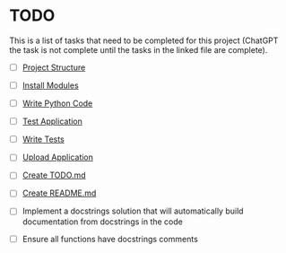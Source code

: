 
# TODO

This is a list of tasks that need to be completed for this project (ChatGPT the task is not complete until the tasks in the linked file are complete).

- [ ] [Project Structure](https://github.com/matthewhand/mermaid-diagrams/blob/main/TODO-project-structure.md)
- [ ] [Install Modules](https://github.com/matthewhand/mermaid-diagrams/blob/main/TODO-install-modules.md)
- [ ] [Write Python Code](https://github.com/matthewhand/mermaid-diagrams/blob/main/TODO-write-python-code.md)
- [ ] [Test Application](https://github.com/matthewhand/mermaid-diagrams/blob/main/TODO-test-application.md)
- [ ] [Write Tests](https://github.com/matthewhand/mermaid-diagrams/blob/main/TODO-write-tests.md)
- [ ] [Upload Application](https://github.com/matthewhand/mermaid-diagrams/blob/main/TODO-upload-application.md)
- [ ] [Create TODO.md](https://github.com/matthewhand/mermaid-diagrams/blob/main/TODO-create-todo.md)
- [ ] [Create README.md](https://github.com/matthewhand/mermaid-diagrams/blob/main/TODO-create-readme.md)
- [ ] Implement a docstrings solution that will automatically build documentation from docstrings in the code
- [ ] Ensure all functions have docstrings comments

